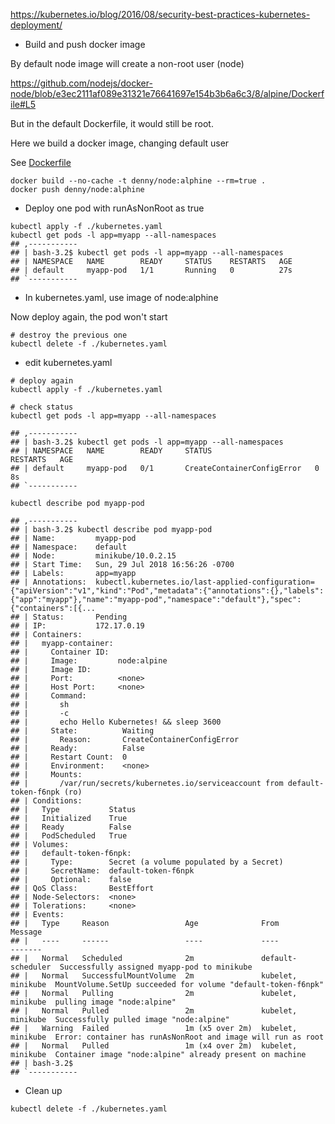 https://kubernetes.io/blog/2016/08/security-best-practices-kubernetes-deployment/

- Build and push docker image

By default node image will create a non-root user (node)

https://github.com/nodejs/docker-node/blob/e3ec2111af089e31321e76641697e154b3b6a6c3/8/alpine/Dockerfile#L5

But in the default Dockerfile, it would still be root.

Here we build a docker image, changing default user

See [Dockerfile](Dockerfile)
```
docker build --no-cache -t denny/node:alphine --rm=true .
docker push denny/node:alphine
```

- Deploy one pod with runAsNonRoot as true
```
kubectl apply -f ./kubernetes.yaml
kubectl get pods -l app=myapp --all-namespaces
## ,-----------
## | bash-3.2$ kubectl get pods -l app=myapp --all-namespaces
## | NAMESPACE   NAME        READY     STATUS    RESTARTS   AGE
## | default     myapp-pod   1/1       Running   0          27s
## `-----------
```

- In kubernetes.yaml, use image of node:alphine

Now deploy again, the pod won't start
```
# destroy the previous one
kubectl delete -f ./kubernetes.yaml
```

- edit kubernetes.yaml

```
# deploy again
kubectl apply -f ./kubernetes.yaml

# check status
kubectl get pods -l app=myapp --all-namespaces

## ,-----------
## | bash-3.2$ kubectl get pods -l app=myapp --all-namespaces
## | NAMESPACE   NAME        READY     STATUS                       RESTARTS   AGE
## | default     myapp-pod   0/1       CreateContainerConfigError   0          8s
## `-----------

kubectl describe pod myapp-pod

## ,-----------
## | bash-3.2$ kubectl describe pod myapp-pod
## | Name:         myapp-pod
## | Namespace:    default
## | Node:         minikube/10.0.2.15
## | Start Time:   Sun, 29 Jul 2018 16:56:26 -0700
## | Labels:       app=myapp
## | Annotations:  kubectl.kubernetes.io/last-applied-configuration={"apiVersion":"v1","kind":"Pod","metadata":{"annotations":{},"labels":{"app":"myapp"},"name":"myapp-pod","namespace":"default"},"spec":{"containers":[{...
## | Status:       Pending
## | IP:           172.17.0.19
## | Containers:
## |   myapp-container:
## |     Container ID:  
## |     Image:         node:alpine
## |     Image ID:      
## |     Port:          <none>
## |     Host Port:     <none>
## |     Command:
## |       sh
## |       -c
## |       echo Hello Kubernetes! && sleep 3600
## |     State:          Waiting
## |       Reason:       CreateContainerConfigError
## |     Ready:          False
## |     Restart Count:  0
## |     Environment:    <none>
## |     Mounts:
## |       /var/run/secrets/kubernetes.io/serviceaccount from default-token-f6npk (ro)
## | Conditions:
## |   Type           Status
## |   Initialized    True 
## |   Ready          False 
## |   PodScheduled   True 
## | Volumes:
## |   default-token-f6npk:
## |     Type:        Secret (a volume populated by a Secret)
## |     SecretName:  default-token-f6npk
## |     Optional:    false
## | QoS Class:       BestEffort
## | Node-Selectors:  <none>
## | Tolerations:     <none>
## | Events:
## |   Type     Reason                 Age              From               Message
## |   ----     ------                 ----             ----               -------
## |   Normal   Scheduled              2m               default-scheduler  Successfully assigned myapp-pod to minikube
## |   Normal   SuccessfulMountVolume  2m               kubelet, minikube  MountVolume.SetUp succeeded for volume "default-token-f6npk"
## |   Normal   Pulling                2m               kubelet, minikube  pulling image "node:alpine"
## |   Normal   Pulled                 2m               kubelet, minikube  Successfully pulled image "node:alpine"
## |   Warning  Failed                 1m (x5 over 2m)  kubelet, minikube  Error: container has runAsNonRoot and image will run as root
## |   Normal   Pulled                 1m (x4 over 2m)  kubelet, minikube  Container image "node:alpine" already present on machine
## | bash-3.2$ 
## `-----------
```


- Clean up
```
kubectl delete -f ./kubernetes.yaml
```
